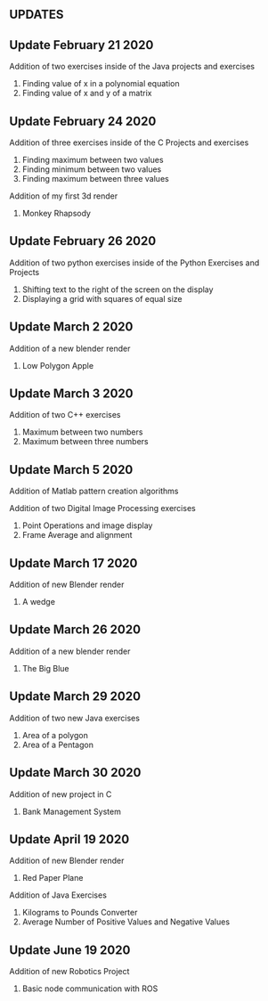 **UPDATES**
------------------------------------------------------------------------------------------------------------------------------------------------------
Update February 21 2020
------------------------------------------------------------------------------------------------------------------------------------------------------
Addition of two exercises inside of the Java projects and exercises
1. Finding value of x in a polynomial equation
2. Finding value of x and y of a matrix

Update February 24 2020
------------------------------------------------------------------------------------------------------------------------------------------------------
Addition of three exercises inside of the C Projects and exercises
1. Finding maximum between two values
2. Finding minimum between two values
3. Finding maximum between three values

Addition of my first 3d render
1. Monkey Rhapsody

Update February 26 2020
------------------------------------------------------------------------------------------------------------------------------------------------------
Addition of two python exercises inside of the Python Exercises and Projects
1. Shifting text to the right of the screen on the display
2. Displaying a grid with squares of equal size

Update March 2 2020
------------------------------------------------------------------------------------------------------------------------------------------------------
Addition of a new blender render
1. Low Polygon Apple

Update March 3 2020
------------------------------------------------------------------------------------------------------------------------------------------------------
Addition of two C++ exercises
1. Maximum between two numbers
2. Maximum between three numbers

Update March 5 2020
------------------------------------------------------------------------------------------------------------------------------------------------------
Addition of Matlab pattern creation algorithms

Addition of two Digital Image Processing exercises
1. Point Operations and image display
2. Frame Average and alignment

Update March 17 2020
------------------------------------------------------------------------------------------------------------------------------------------------------

Addition of new Blender render
1. A wedge

Update March 26 2020
------------------------------------------------------------------------------------------------------------------------------------------------------
Addition of a new blender render
1. The Big Blue

Update March 29 2020
------------------------------------------------------------------------------------------------------------------------------------------------------
Addition of two new Java exercises
1. Area of a polygon
2. Area of a Pentagon

Update March 30 2020
------------------------------------------------------------------------------------------------------------------------------------------------------
Addition of new project in C 
1. Bank Management System

Update April 19 2020
------------------------------------------------------------------------------------------------------------------------------------------------------
Addition of new Blender render 
1. Red Paper Plane

Addition of Java Exercises
1. Kilograms to Pounds Converter
2. Average Number of Positive Values and Negative Values

Update June 19 2020
------------------------------------------------------------------------------------------------------------------------------------------------------
Addition of new Robotics Project
1. Basic node communication with ROS
  
